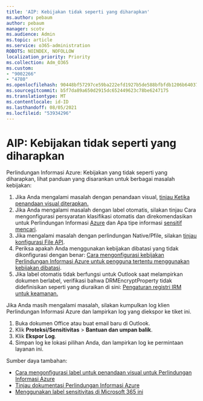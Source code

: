 ```yaml
---
title: 'AIP: Kebijakan tidak seperti yang diharapkan'
ms.author: pebaum
author: pebaum
manager: scotv
ms.audience: Admin
ms.topic: article
ms.service: o365-administration
ROBOTS: NOINDEX, NOFOLLOW
localization_priority: Priority
ms.collection: Adm_O365
ms.custom:
- "9002266"
- "4780"
ms.openlocfilehash: 90448bf57297ce59ba222efd1927b5de588bfbfdb1206b6403764d7f43fed690
ms.sourcegitcommit: b5f7da89a650d2915dc652449623c78be6247175
ms.translationtype: MT
ms.contentlocale: id-ID
ms.lasthandoff: 08/05/2021
ms.locfileid: "53934296"
---
```

# <a name="aip-policies-not-behaving-as-expected"></a>AIP: Kebijakan tidak seperti yang diharapkan

Perlindungan Informasi Azure: Kebijakan yang tidak seperti yang diharapkan, lihat panduan yang disarankan untuk berbagai masalah kebijakan:

1. Jika Anda mengalami masalah dengan penandaan visual, [tinjau Ketika penandaan visual diterapkan.](https://docs.microsoft.com/azure/information-protection/configure-policy-markings#when-visual-markings-are-applied)
2. Jika Anda mengalami masalah dengan label otomatis, silakan tinjau Cara mengonfigurasi persyaratan klasifikasi otomatis dan direkomendasikan untuk Perlindungan Informasi [Azure](https://docs.microsoft.com/azure/information-protection/configure-policy-classification) dan Apa tipe informasi [sensitif mencari](https://docs.microsoft.com/microsoft-365/compliance/sensitive-information-type-entity-definitions).
3. Jika mengalami masalah dengan perlindungan Native/Pfile, silakan [tinjau konfigurasi File API](https://docs.microsoft.com/azure/information-protection/develop/file-api-configuration).
4. Periksa apakah Anda menggunakan kebijakan dibatasi yang tidak dikonfigurasi dengan benar: [Cara mengonfigurasi kebijakan Perlindungan Informasi Azure untuk pengguna tertentu menggunakan kebijakan dibatasi](https://docs.microsoft.com/azure/information-protection/configure-policy-scope).
5. Jika label otomatis tidak berfungsi untuk Outlook saat melampirkan dokumen berlabel, verifikasi bahwa DRMEncryptProperty tidak didefinisikan seperti yang diuraikan di sini: [Pengaturan registri IRM untuk keamanan.](https://docs.microsoft.com/deployoffice/security/protect-sensitive-messages-and-documents-by-using-irm-in-office#office-2016-irm-registry-key-options)

Jika Anda masih mengalami masalah, silakan kumpulkan log klien Perlindungan Informasi Azure dan lampirkan log yang diekspor ke tiket ini.

1. Buka dokumen Office atau buat email baru di Outlook.
2. Klik **Proteksi/Sensitivitas** > **Bantuan dan umpan balik**.
3. Klik **Ekspor Log**.
4. Simpan log ke lokasi pilihan Anda, dan lampirkan log ke permintaan layanan ini.

Sumber daya tambahan:

- [Cara mengonfigurasi label untuk penandaan visual untuk Perlindungan Informasi Azure](https://docs.microsoft.com/azure/information-protection/configure-policy-markings)
- [Tinjau dokumentasi Perlindungan Informasi Azure](https://docs.microsoft.com/azure/information-protection/what-is-information-protection)
- [Menggunakan label sensitivitas di Microsoft 365 ini](https://docs.microsoft.com/microsoft-365/compliance/sensitivity-labels-office-apps)

